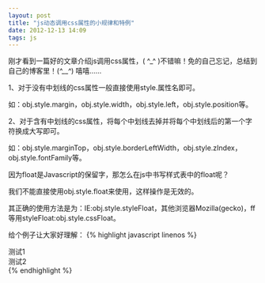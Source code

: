 ```yaml
---
layout: post
title: "js动态调用css属性的小规律和特例"
date: 2012-12-13 14:09
tags: js
---
```

  刚才看到一篇好的文章介绍js调用css属性，( ^_^ )不错嘛！免的自己忘记，总结到自己的博客里！(*^__^*) 嘻嘻……
  
  <!-- more -->
  
1、对于没有中划线的css属性一般直接使用<span class="stress">style.属性名</span>即可。

如：obj.style.margin，obj.style.width，obj.style.left，obj.style.position等。

2、对于含有中划线的css属性，将每个中划线去掉并<span class="stress">将每个中划线后的第一个字符换成大写</span>即可。

如：obj.style.marginTop，obj.style.borderLeftWidth，obj.style.zIndex，obj.style.fontFamily等。


因为float是Javascript的保留字，那怎么在js中书写样式表中的float呢？

我们不能直接使用obj.style.float来使用，这样操作是无效的。

其正确的使用方法是为：IE:obj.style.styleFloat，其他浏览器Mozilla(gecko)，ff等用styleFloat:obj.style.cssFloat。

给个例子让大家好理解：
{% highlight javascript linenos %}
<div onclick="alert(this.style.float);this.style.float='left';alert(this.style.float);">测试1</div>
<div onclick="alert(this.style.float);if(this.style.cssFloat){this.style.cssFloat='left';}else{this.style.styleFloat='left';}alert(this.style.float);">测试2</div>
{% endhighlight %}